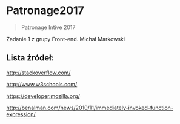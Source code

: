 # Patronage2017
> Patronage Intive 2017

Zadanie 1 z grupy Front-end.
Michał Markowski

## Lista źródeł:

http://stackoverflow.com/

http://www.w3schools.com/

https://developer.mozilla.org/

http://benalman.com/news/2010/11/immediately-invoked-function-expression/
